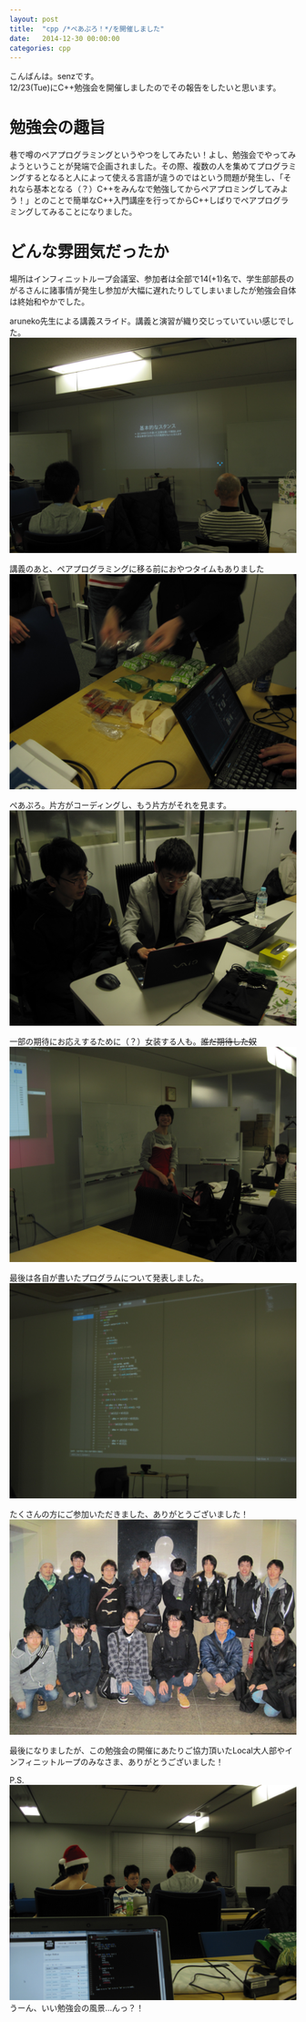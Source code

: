 ```yaml
---
layout: post
title:  "cpp /*ぺあぷろ！*/を開催しました"
date:   2014-12-30 00:00:00
categories: cpp
---
```


こんばんは。senzです。  
12/23(Tue)にC++勉強会を開催しましたのでその報告をしたいと思います。

# 勉強会の趣旨
巷で噂のペアプログラミングというやつをしてみたい！よし、勉強会でやってみようということが発端で企画されました。その際、複数の人を集めてプログラミングするとなると人によって使える言語が違うのではという問題が発生し、「それなら基本となる（？）C++をみんなで勉強してからペアプロミングしてみよう！」とのことで簡単なC++入門講座を行ってからC++しばりでペアプログラミングしてみることになりました。
  
# どんな雰囲気だったか
場所はインフィニットループ会議室、参加者は全部で14(+1)名で、学生部部長のがるさんに諸事情が発生し参加が大幅に遅れたりしてしまいましたが勉強会自体は終始和やかでした。
  
aruneko先生による講義スライド。講義と演習が織り交じっていていい感じでした。
![pic](/static/img/cpp/cpp_1.jpg)

講義のあと、ペアプログラミングに移る前におやつタイムもありました
![pic](/static/img/cpp/cpp_2.jpg)

ぺあぷろ。片方がコーディングし、もう片方がそれを見ます。
![pic](/static/img/cpp/cpp_3.jpg)

一部の期待にお応えするために（？）女装する人も。~~誰だ期待した奴~~
![pic](/static/img/cpp/cpp_4.jpg)

最後は各自が書いたプログラムについて発表しました。
![pic](/static/img/cpp/cpp_5.jpg)

たくさんの方にご参加いただきました、ありがとうございました！
![pic](/static/img/cpp/cpp_6.jpg)

最後になりましたが、この勉強会の開催にあたりご協力頂いたLocal大人部やインフィニットループのみなさま、ありがとうございました！

P.S.
![pic](/static/img/cpp/cpp_7.jpg)
うーん、いい勉強会の風景…んっ？！
